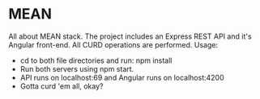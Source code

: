 # MEAN
All about MEAN stack.
The project includes an Express REST API and it's Angular front-end. All CURD operations are performed.
Usage:
- cd to both file directories and run: npm install 
- Run both servers using npm start.
- API runs on localhost:69 and Angular runs on localhost:4200
- Gotta curd 'em all, okay?
